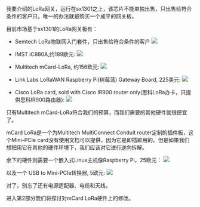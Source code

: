 我要介绍的LoRa网关，运行在sx1301之上，该芯片不能单独出售，只出售给符合条件的客户只。唯一的办法就是购买一个成平的网关板。

目前市场基于sx1301的LoRa网关板有：

* Semtech LoRa物联网入门套件，只出售给符合条件的客户
![](https://camo.githubusercontent.com/8f1bde0ae3121224714dd95a7f0135a93a00069f/68747470733a2f2f7777772e64726f70626f782e636f6d2f732f796f653933616a33667a35743861742f696f7438363873746b2e706e673f646c3d31)

* IMST iC880A,约189欧元:
![](https://camo.githubusercontent.com/f9ffd26bf17e894aafb7f49b68801967f7aa0ec9/687474703a2f2f7777772e656c656b74726f6e696b6e65742e64652f75706c6f6164732f6d656469615f75706c6f6164732f696d616765732f313432333133313431392d32392d34612d333031696d73746465323031352d30312e6a7067)

* Multitech mCard-LoRa, 约156欧元:
![](https://camo.githubusercontent.com/2d7c2ec24c23fe64c133097f887134b05e5cc79f/687474703a2f2f6d656469612e646967696b65792e636f6d2f50686f746f732f4d756c74692d5465636825323050686f746f732f4d5441432d4c4f52412d3931352e6a7067)

* Link Labs LoRaWAN Raspberry Pi(树莓蒎) Gateway Board, 225美元:
![](https://camo.githubusercontent.com/a956047315a7f365c27fd469ea9eb88be8c415ca/687474703a2f2f63646e2e73686f706966792e636f6d2f732f66696c65732f312f303731342f373132332f70726f64756374732f494d475f353230375f636f70792e6a70673f763d31343533323338383832)

* Cisco LoRa card, sold with Cisco IR900 router only(思科LoRa办卡，只提供思科IR900路由器):
![](https://camo.githubusercontent.com/a3b46c2325b1e699bf9fe00cc0592215743b213f/68747470733a2f2f7777772e64726f70626f782e636f6d2f732f34656b6e716c7861333174316d30312f6c6f72615f636172642e6a70673f646c3d31)

只有Multitech mCard-LoRa符合我们的预算，而我们需要的其他硬件就很便宜了。

mCard LoRa是一个为Multitech MultiConnect Conduit router定制的插件板，这个Mini-PCIe card没有使用文档可以提供，因为它是即插即用的。但是如果我们想把用它在其他的硬件环境下，我们应该对它进行逆向拆解。

余下的硬件则需要一个嵌入式Linux主机像Raspberry Pi，25欧元：
![](https://camo.githubusercontent.com/82648e2323f3843b5020ed395ff0fdc126982b51/68747470733a2f2f63646e2e737061726b66756e2e636f6d2f2f6173736574732f70617274732f372f342f392f372f31313534362d30342e6a7067)

以及一个 USB to Mini-PCIe转换器, 5欧元: 
![](https://camo.githubusercontent.com/cf7b8019dc0923f23871667b91f156f7e56d69cb/687474703a2f2f692e65626179696d672e636f6d2f30302f732f4d5441774d4667784d4441772f7a2f2d316b41414f5377394e31566b5448342f245f35372e4a5047)

对了，别忘了还有电源适配器、电缆和天线。

进入第2部分我们将探讨对mCard LoRa硬件上的修改。